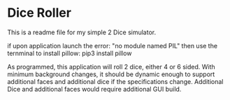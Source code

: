 # Dice Roller
This is a readme file for my simple 2 Dice simulator.

if upon application launch the error: "no module named PIL" then use the ternminal to install pillow: pip3 install pillow

As programmed, this application will roll 2 dice, either 4 or 6 sided. With minimum background changes, it should be dynamic 
enough to support additional faces and additional dice if the specifications change. Additional Dice and additional faces
would require additional GUI build. 

